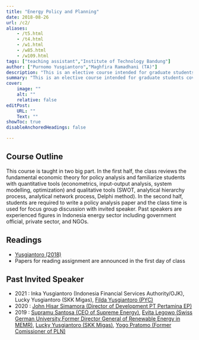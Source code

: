 ```yaml
---
title: "Energy Policy and Planning" 
date: 2018-08-26
url: /c2/
aliases: 
    - /t5.html
    - /t4.html
    - /w1.html
    - /w85.html
    - /w109.html
tags: ["teaching assistant","Institute of Technology Bandung"]
author: ["Purnomo Yusgiantoro","Maghfira Ramadhani (TA)"]
description: "This is an elective course intended for graduate students covering economic theory and methods with quantitative and qualitative policy analysys tools to help understanding energy policy analysis and planning." 
summary: "This is an elective course intended for graduate students covering economic theory and methods with quantitative and qualitative policy analysys tools to help understanding energy policy analysis and planning. The course is delivered in Bahasa Indonesia language. I was a teaching assistant for this course from 2018 to 2022 working with Prof. Purnomo Yusgiantoro as the primary instructor." 
cover:
    image: ""
    alt: ""
    relative: false
editPost:
    URL: ""
    Text: ""
showToc: true
disableAnchoredHeadings: false

---
```


## Course Outline

This course is taught in two big part. In the first half, the class reviews the fundamental economic theory for policy analysis and familiarize students with quantitative tools (econometrics, input-output analysis, system modelling, optimization) and qualitative tools (SWOT, analytical hierarchy process, analytical network process, Delphi method). In the second half, students are required to write a policy analysis paper and the class time is used for focus group discussion with invited speaker. Past speakers are experienced figures in Indonesia energy sector including government official, private sector, and NGOs.

## Readings

- [Yusgiantoro (2018)](https://www.purnomoyusgiantorocenter.org/a-book-summary-of-ekonomi-energi-teori-aplikasi/)
- Papers for reading assignment are announced in the first day of class

## Past Invited Speaker
- 2021 : Inka Yusgiantoro (Indonesia Financial Services Authority/OJK), Lucky Yusgiantoro (SKK Migas), [Filda Yusgiantoro (PYC)](https://www.purnomoyusgiantorocenter.org/filda-c-yusgiantoro-s-t-m-b-m-m-b-a-ph-d/)
- 2020 : [John Hisar Simamora (Director of Development PT Pertamina EP)](https://tm.itb.ac.id/en/2020/03/13/perencanaan-dan-kebijakan-eor-di-indonesia-2/)
- 2019 : [Supramu Santosa (CEO of Supreme Energy)](https://tm.itb.ac.id/en/2019/04/12/guest-lecture-with-mr-supramu-santosa-m-sc-m-b-a/), [Evita Legowo (Swiss German University,Former Director General of Renewable Energy in MEMR)](https://tm.itb.ac.id/en/2019/04/05/guest-lecture-with-dr-evita-h-legowo/), [Lucky Yusgiantoro (SKK Migas)](https://tm.itb.ac.id/en/2019/03/29/guest-lecture-with-mr-lukcy-a-yusgiantoro-ph-d/), [Yogo Pratomo (Former Comissioner of PLN)](https://tm.itb.ac.id/en/2019/03/22/guest-lecture-with-dr-yoga-pratomo/)


